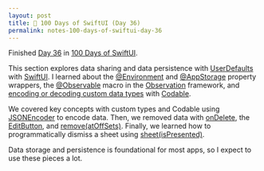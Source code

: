 ```yaml
---
layout: post
title: 📔 100 Days of SwiftUI (Day 36)
permalink: notes-100-days-of-swiftui-day-36
---
```


Finished [Day 36](https://www.hackingwithswift.com/100/swiftui/36) in [100 Days of SwiftUI](https://www.hackingwithswift.com/100/swiftui).

This section explores data sharing and data persistence with  [UserDefaults](https://developer.apple.com/documentation/foundation/userdefaults) with [SwiftUI](https://developer.apple.com/documentation/swiftui). I learned about the  [@Environment](https://developer.apple.com/documentation/swiftui/environment) and  [@AppStorage](https://developer.apple.com/documentation/swiftui/appstorage) property wrappers, the [@Observable](https://developer.apple.com/documentation/observation/observable()) macro in the [Observation](https://developer.apple.com/documentation/observation) framework, and [encoding or decoding custom data types](https://developer.apple.com/documentation/foundation/archives_and_serialization/encoding_and_decoding_custom_types) with [Codable](https://developer.apple.com/documentation/swift/codable).

We covered key concepts with custom types and Codable using [JSONEncoder](https://developer.apple.com/documentation/foundation/jsonencoder) to encode data. Then, we removed data with  [onDelete](https://developer.apple.com/documentation/swiftui/dynamicviewcontent/ondelete(perform:)), the  [EditButton](https://developer.apple.com/documentation/swiftui/editbutton), and [remove(atOffSets)](https://developer.apple.com/documentation/swift/rangereplaceablecollection/remove(atoffsets:)). Finally, we learned how to programmatically dismiss a sheet using [sheet(isPresented)](https://developer.apple.com/documentation/swiftui/view/sheet(ispresented:ondismiss:content:)).

Data storage and persistence is foundational for most apps, so I expect to use these pieces a lot.
